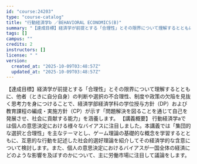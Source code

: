 ```yaml
---
id: "course:24203"
type: "course-catalog"
title: "行動経済学b ／BEHAVIORAL ECONOMICS(B)"
summary: "【達成目標】経済学が前提とする「合理性」とその限界について理解するとともに、他者（ときに自分自身）の判断や選択の不合理性、制度や政策の欠陥を見抜く思考力を身につけることで、経済学部経済学科の学位授与方針（DP）および教育課程の編成・実施方針…"
tags: []
campus: ""
credits: 2
instructors: []
license: " "
version:
  created_at: "2025-10-09T03:48:57Z"
  updated_at: "2025-10-09T03:48:57Z"
---
```


【達成目標】経済学が前提とする「合理性」とその限界について理解するとともに、他者（ときに自分自身）の判断や選択の不合理性、制度や政策の欠陥を見抜く思考力を身につけることで、経済学部経済学科の学位授与方針（DP）および教育課程の編成・実施方針（CP）が示す「問題解決を図ることを通じて自己を発展させ、社会に貢献する能力」を涵養します。 【講義概要】 行動経済学aでは個人の意思決定における様々なバイアスに注目しました。本講義では「集団的な選択と合理性」を主なテーマとし、ゲーム理論の基礎的な概念を学習するとともに、互恵的な行動を記述した社会的選好理論を紹介してその経済学的な含意について検討します。また、個人の意思決定におけるバイアスが一国全体の経済にどのような影響を及ぼすのかについて、主に労働市場に注目して議論をします。
